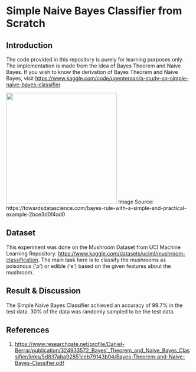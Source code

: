 # Simple Naive Bayes Classifier from Scratch

## Introduction
The code provided in this repository is purely for learning purposes only. The implementation is made from the idea of Bayes Theorem and Naive Bayes. If you wish to know the derivation of Bayes Theorem and Naive Bayes, visit https://www.kaggle.com/code/ugenteraan/a-study-on-simple-naive-bayes-classifier.


<img src="[https://mma.prnewswire.com/media/1513369/Educative_Logo.jpg](https://www.google.com/url?sa=i&url=https%3A%2F%2Ftowardsdatascience.com%2Fbayes-rule-with-a-simple-and-practical-example-2bce3d0f4ad0&psig=AOvVaw1zgnxZjXU5x6C6r6Bn2Qio&ust=1680230780377000&source=images&cd=vfe&ved=0CBAQjRxqFwoTCLjNqcjRgv4CFQAAAAAdAAAAABAE)"  width="300" height="300">
Image Source: https://towardsdatascience.com/bayes-rule-with-a-simple-and-practical-example-2bce3d0f4ad0


## Dataset

This experiment was done on the Mushroom Dataset from UCI Machine Learning Repository. https://www.kaggle.com/datasets/uciml/mushroom-classification. The main task here is to classify the mushrooms as poisonous ('p') or edible ('e') based on the given features about the mushroom.

## Result & Discussion

The Simple Naive Bayes Classifier achieved an accuracy of 99.7% in the test data. 30% of the data was randomly sampled to be the test data. 

## References

1) https://www.researchgate.net/profile/Daniel-Berrar/publication/324933572_Bayes'_Theorem_and_Naive_Bayes_Classifier/links/5d837aba92851ceb79143b04/Bayes-Theorem-and-Naive-Bayes-Classifier.pdf

